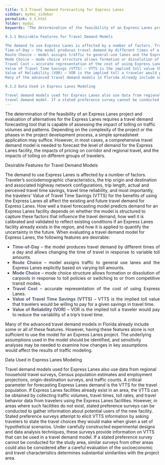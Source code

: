```yaml
---
title: 9.3 Travel Demand Forecasting for Express Lanes
sidebar: mydoc_sidebar
permalink: 9_3.html
folder: mydoc
keywords: "The determination of the feasibility of an Express Lanes project and evaluation of alternatives for the Express Lanes require a travel demand forecasting tool that is capable of assessing the impact of tolling on traffic volumes and patterns. Depending on the complexity of the project or the phases in the project development process, a simple spreadsheet application may suffice. However, in most cases, a comprehensive travel demand model is needed to forecast the level of demand for the Express Lanes facility, the impacts of pricing on corridor and regional travel, and the impacts of tolling on different groups of travelers.

9.3.1 Desirable Features for Travel Demand Models

The demand to use Express Lanes is affected by a number of factors. Traveler’s sociodemographic characteristics, the trip origin and destination and associated highway network configurations, trip length, actual and perceived travel time savings, travel time reliability, and most importantly, the travelers’ Value of Travel Time Savings (VTTS) for the benefits of using the Express Lanes all affect the existing and future travel demand for Express Lanes. How well a travel forecasting model predicts demand for an Express Lanes facility depends on whether the model is structured to capture these factors that influence the travel demand, how well it is calibrated and validated to reflect existing conditions if an Express Lanes facility already exists in the region, and how it is applied to quantify the uncertainty in the future. When evaluating a travel demand model for Express Lanes, the following features are desirable:
Time-of-Day – the model produces travel demand by different times of a day and allows changing the time of travel in response to variable toll amounts.
Route Choice – model assigns traffic to general-use lanes and the Express Lanes explicitly based on varying toll amounts.
Mode Choice – mode choice structure allows formation or dissolution of carpools in response to toll policies or switching to or from competitive transit modes.
Travel Cost – accurate representation of the cost of using Express Lanes.
Value of Travel Time Savings (VTTS) – VTTS is the implied toll value that travelers would be willing to pay for a given savings in travel time.
Value of Reliability (VOR) – VOR is the implied toll a traveler would pay to reduce the variability of a trip’s travel time.
Many of the advanced travel demand models in Florida already include some or all of these features. However, having these features alone is not sufficient to use the model for an Express Lanes project. The underlying assumptions used in the model should be identified, and sensitivity analyses may be needed to examine how changes in key assumptions would affect the results of traffic modeling.

9.3.2 Data Used in Express Lanes Modeling

Travel demand models used for Express Lanes also use data from regional household travel surveys, Census population estimates and employment projections, origin-destination surveys, and traffic counts. A critical parameter for forecasting Express Lanes demand is the VTTS for the travel population. If Express Lanes facilities already exist in an area, the VTTS can be obtained by collecting traffic volumes, travel times, toll rates, and travel behavior data from travelers using the Express Lanes facilities. However, in areas where such facilities do not exist, stated preference surveys can be conducted to gather information about potential users of the new facility. Stated preference surveys attempt to elicit VTTS information by asking travelers to state the travel choices they would make when given a set of hypothetical scenarios. Under carefully constructed experimental designs and data analysis techniques, these surveys provide information on VTTS that can be used in a 
travel demand model. If a stated preference survey cannot be conducted for the study area, similar surveys from other areas could also be considered after a careful evaluation of the socioeconomic and travel characteristics determines substantial similarities with the project area."
---
```


<style>
  div{
    text-align: justify;
  }
</style>

The determination of the feasibility of an Express Lanes project and evaluation of alternatives for the Express Lanes requires a travel demand forecasting tool that is
capable of assessing the impact of tolling on traffic volumes and patterns. Depending on the complexity of the project or the phases in the project development process, a simple spreadsheet application may suffice. However, in most cases, a comprehensive travel demand model is needed to forecast the level of demand for the Express Lanes facility, the impacts of pricing on corridor and regional travel, and the impacts of tolling on different groups of travelers.

<span class="subtitle-3" data-chapter="9.3"> Desirable Features for Travel Demand Models</span>

The demand to use Express Lanes is affected by a number of factors. Traveler’s sociodemographic characteristics, the trip origin and destination and associated highway network configurations, trip length, actual and perceived travel time savings, travel time reliability, and most importantly, the travelers’ Value of Travel Time Savings (VTTS) for the benefits of using the Express Lanes all affect the existing and future travel demand for Express Lanes. How well a travel forecasting model predicts demand for an Express Lanes facility depends on whether the model is structured to capture these factors that influence the travel demand, how well it is calibrated and validated to reflect existing conditions if an Express Lanes facility already exists in the region, and how it is applied to quantify the uncertainty in the future. When evaluating a travel demand model for Express Lanes, the following features are desirable:



    
<div id="red-square">
        <ul>
            <li><span style="color:#50576b"><b>Time-of-Day</b> </span>– the model produces travel demand by different times of a day and allows changing the time of travel in response to variable toll amounts.</li>
            <li><span style="color:#50576b"><b>Route Choice</b> </span>– model assigns traffic to general use lanes and the Express Lanes explicitly based on varying toll amounts.</li>
            <li><span style="color:#50576b"><b>Mode Choice</b> </span>– mode choice structure allows formation or dissolution of carpools in response to toll policies or switching to or from competitive transit modes.</li>
            <li><span style="color:#50576b"><b>Travel Cost</b> </span>– accurate representation of the cost of using Express Lanes.</li>
            <li><span style="color:#50576b"><b>Value of Travel Time Savings (VTTS)</b> </span>– VTTS is the implied toll value that travelers would be willing to pay for a given savings in travel time.</li>
            <li><span style="color:#50576b"><b>Value of Reliability (VOR)</b> </span>– VOR is the implied toll a traveler would pay to reduce the variability of a trip’s travel time.</li>
        </ul>
</div>

Many of the advanced travel demand models in Florida already include some or all of these features.
However, having these features alone is not sufficient to use the model for an Express Lanes project.
The underlying assumptions used in the model should be identified, and sensitivity analyses may
be needed to examine how changes in key assumptions would affect the results of traffic modeling.

<span class="subtitle-3" data-chapter="9.3"> Data Used in Express Lanes Modeling</span>

Travel demand models used for Express Lanes also use data from regional household travel surveys, Census population estimates and employment projections, origin-destination surveys, and traffic counts. A critical parameter for forecasting Express Lanes demand is the VTTS for the travel population. If Express Lanes facilities already exist in an area, the VTTS can be obtained by collecting traffic volumes, travel times, toll rates, and travel behavior data from travelers using the Express Lanes facilities. However, in areas where such facilities do not exist, stated preference surveys can be conducted to gather information about potential users of the new facility. Stated preference surveys attempt to elicit VTTS information by asking travelers to state the travel choices they would make when given a set of hypothetical scenarios. Under carefully constructed experimental designs and data analysis techniques, these surveys provide information on VTTS that can be used in a 
travel demand model. If a stated preference survey cannot be conducted for the study area, similar surveys from other areas could also be considered after a careful evaluation of the socioeconomic and travel characteristics determines substantial similarities with the project area.